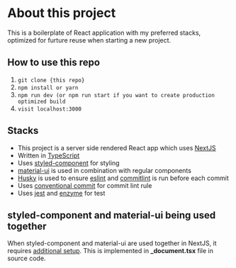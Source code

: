 # About this project
This is a boilerplate of React application with my preferred stacks, optimized for furture reuse when starting a new project.

## How to use this repo
1. `git clone {this repo}`
2. `npm install or yarn`
3. `npm run dev (or npm run start if you want to create production optimized build`
4. `visit localhost:3000`

## Stacks
- This project is a server side rendered React app which uses [NextJS](https://github.com/vercel/next.js)
- Written in [TypeScript](https://github.com/microsoft/TypeScript)
- Uses [styled-component](https://github.com/styled-components) for styling 
- [material-ui](https://github.com/mui-org/material-ui) is used in combination with regular components
- [Husky](https://www.npmjs.com/package/husky) is used to ensure [eslint](https://github.com/eslint/eslint) and [commitlint](https://www.npmjs.com/package/@commitlint/cli) is run before each commit
- Uses [conventional commit](https://www.npmjs.com/package/@commitlint/config-conventional) for commit lint rule
- Uses [jest](https://jestjs.io/en/) and [enzyme](https://enzymejs.github.io/enzyme/) for test

## styled-component and material-ui being used together
When styled-component and material-ui are used together in NextJS, it requires [additional setup](https://stackoverflow.com/questions/55109497/how-to-integrate-nextjs-styled-components-with-material-ui). This is implemented in **_document.tsx** file in source code.


